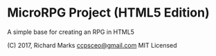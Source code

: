 # MicroRPG Project (HTML5 Edition)
A simple base for creating an RPG in HTML5

(C) 2017, Richard Marks <ccpsceo@gmail.com> MIT Licensed
